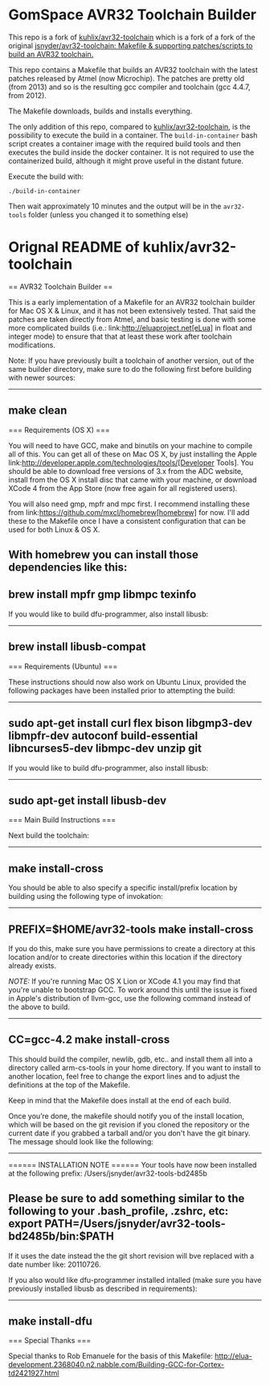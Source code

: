 # GomSpace AVR32 Toolchain Builder

This repo is a fork of
[kuhlix/avr32-toolchain](https://github.com/kuhlix/avr32-toolchain)
which is a fork of a fork of the original
[jsnyder/avr32-toolchain: Makefile & supporting patches/scripts to build an AVR32 toolchain.](https://github.com/jsnyder/avr32-toolchain)

This repo contains a Makefile that builds an AVR32 toolchain with the latest
patches released by Atmel (now Microchip). The patches are pretty old (from 2013)
and so is the resulting gcc compiler and toolchain (gcc 4.4.7, from 2012).

The Makefile downloads, builds and installs everything.

The only addition of this repo, compared to
[kuhlix/avr32-toolchain](https://github.com/kuhlix/avr32-toolchain),
is the possibility to execute the build in a container.
The `build-in-container` bash script creates a container image with the
required build tools and then executes the build inside the docker container.
It is not required to use the containerized build, although it might
prove useful in the distant future.

Execute the build with:

```commandline
./build-in-container
```

Then wait approximately 10 minutes and the output will be in the `avr32-tools`
folder (unless you changed it to something else)


# Orignal README of kuhlix/avr32-toolchain

== AVR32 Toolchain Builder ==

This is a early implementation of a Makefile for an AVR32 toolchain
builder for Mac OS X & Linux, and it has not been extensively tested.
That said the patches are taken directly from Atmel, and basic testing
is done with some more complicated builds (i.e.:
link:http://eluaproject.net[eLua] in float and integer mode) to ensure
that that at least these work after toolchain modifications.

Note: If you have previously built a toolchain of another version, out
of the same builder directory, make sure to do the following first
before building with newer sources:

----
make clean
----

=== Requirements (OS X) ===

You will need to have GCC, make and binutils on your machine to
compile all of this.  You can get all of these on Mac OS X, by just
installing the Apple
link:http://developer.apple.com/technologies/tools/[Developer Tools].
You should be able to download free versions of 3.x from the ADC
website, install from the OS X install disc that came with your
machine, or download XCode 4 from the App Store (now free again for
all registered users).

You will also need gmp, mpfr and mpc first.  I recommend installing
these from link:https://github.com/mxcl/homebrew[homebrew] for now.
I'll add these to the Makefile once I have a consistent configuration
that can be used for both Linux & OS X.

With homebrew you can install those dependencies like this:
----
brew install mpfr gmp libmpc texinfo
----

If you would like to build dfu-programmer, also install libusb:

----
brew install libusb-compat
----


=== Requirements (Ubuntu) ===

These instructions should now also work on Ubuntu Linux, provided the
following packages have been installed prior to attempting the build:

----
sudo apt-get install curl flex bison libgmp3-dev libmpfr-dev autoconf build-essential libncurses5-dev libmpc-dev unzip git
----

If you would like to build dfu-programmer, also install libusb:

----
sudo apt-get install libusb-dev
----

=== Main Build Instructions ===

Next build the toolchain:

----
make install-cross
----

You should be able to also specify a specific install/prefix location
by building using the following type of invokation:

----
PREFIX=$HOME/avr32-tools make install-cross
----

If you do this, make sure you have permissions to create a directory
at this location and/or to create directories within this location if
the directory already exists.


*NOTE:* If you're running Mac OS X Lion or XCode 4.1 you may find that
 you're unable to bootstrap GCC. To work around this until the issue
 is fixed in Apple's distribution of llvm-gcc, use the following
 command instead of the above to build.

----
CC=gcc-4.2 make install-cross
----



This should build the compiler, newlib, gdb, etc.. and install them all
into a directory called arm-cs-tools in your home directory. If you
want to install to another location, feel free to change the export
lines and to adjust the definitions at the top of the Makefile.

Keep in mind that the Makefile does install at the end of each build.

Once you’re done, the makefile should notify you of the install
location, which will be based on the git revision if you cloned the
repository or the current date if you grabbed a tarball and/or you
don't have the git binary. The message should look like the following:

----
====== INSTALLATION NOTE ======
Your tools have now been installed at the following prefix:
/Users/jsnyder/avr32-tools-bd2485b

Please be sure to add something similar to the following to your .bash_profile, .zshrc, etc:
export PATH=/Users/jsnyder/avr32-tools-bd2485b/bin:$PATH
----

If it uses the date instead the the git short revision will bve
replaced with a date number like: 20110726.

If you also would like dfu-programmer installed intalled (make sure
you have previously installed libusb as described in requirements):

----
make install-dfu
----

=== Special Thanks ===

Special thanks to Rob Emanuele for the basis of this Makefile:
http://elua-development.2368040.n2.nabble.com/Building-GCC-for-Cortex-td2421927.html
